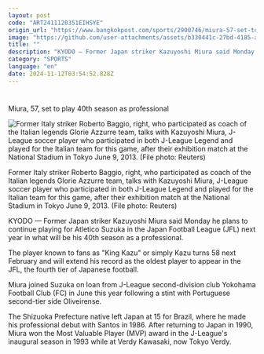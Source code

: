 ```yaml
---
layout: post
code: "ART2411120351EIHSYE"
origin_url: "https://www.bangkokpost.com/sports/2900746/miura-57-set-to-play-40th-season-as-professional"
image: "https://github.com/user-attachments/assets/b330441c-27bd-4185-a370-16d3d87b1d0a"
title: ""
description: "KYODO — Former Japan striker Kazuyoshi Miura said Monday he plans to continue playing for Atletico Suzuka in the Japan Football League (JFL) next year in what will be his 40th season as a professional."
category: "SPORTS"
language: "en"
date: 2024-11-12T03:54:52.828Z
---
```


# 

Miura, 57, set to play 40th season as professional

![Former Italy striker Roberto Baggio, right, who participated as coach of the Italian legends Glorie Azzurre team, talks with Kazuyoshi Miura, J-League soccer player who participated in both J-League Legend and played for the Italian team for this game, after their exhibition match at the National Stadium in Tokyo June 9, 2013. (File photo: Reuters)](https://github.com/user-attachments/assets/32884f49-fec4-4eda-b34e-f28b0502e069)

Former Italy striker Roberto Baggio, right, who participated as coach of the Italian legends Glorie Azzurre team, talks with Kazuyoshi Miura, J-League soccer player who participated in both J-League Legend and played for the Italian team for this game, after their exhibition match at the National Stadium in Tokyo June 9, 2013. (File photo: Reuters)

KYODO — Former Japan striker Kazuyoshi Miura said Monday he plans to continue playing for Atletico Suzuka in the Japan Football League (JFL) next year in what will be his 40th season as a professional.

The player known to fans as "King Kazu" or simply Kazu turns 58 next February and will extend his record as the oldest player to appear in the JFL, the fourth tier of Japanese football.

Miura joined Suzuka on loan from J-League second-division club Yokohama Football Club (FC) in June this year following a stint with Portuguese second-tier side Oliveirense.

The Shizuoka Prefecture native left Japan at 15 for Brazil, where he made his professional debut with Santos in 1986. After returning to Japan in 1990, Miura won the Most Valuable Player (MVP) award in the J-League's inaugural season in 1993 while at Verdy Kawasaki, now Tokyo Verdy.
